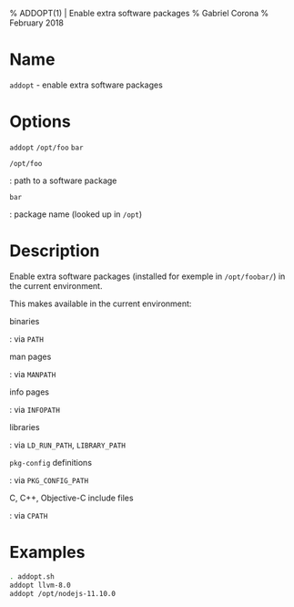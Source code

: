 % ADDOPT(1) | Enable extra software packages
% Gabriel Corona
% February 2018

# Name

`addopt` - enable extra software packages

# Options

`addopt` `/opt/foo` `bar`


`/opt/foo`

: path to a software package

`bar`

: package name (looked up in `/opt`)

# Description

Enable extra software packages (installed for exemple in `/opt/foobar/`)
in the current environment.

This makes available in the current environment:

binaries

: via `PATH`


man pages

: via `MANPATH`

info pages

: via `INFOPATH`

libraries

: via `LD_RUN_PATH`, `LIBRARY_PATH`

`pkg-config` definitions

: via `PKG_CONFIG_PATH`

C, C++, Objective-C include files

: via `CPATH`

# Examples

~~~sh
. addopt.sh
addopt llvm-8.0
addopt /opt/nodejs-11.10.0
~~~
